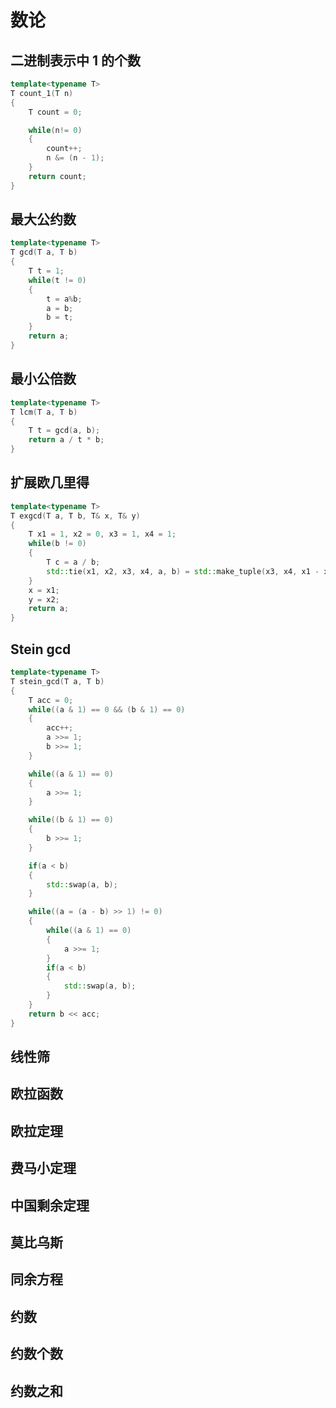 # 数论

## 二进制表示中 1 的个数

```cpp
template<typename T>
T count_1(T n)
{
    T count = 0;

    while(n!= 0)
    {
        count++;
        n &= (n - 1);
    }
    return count;
}
```

## 最大公约数

```cpp
template<typename T>
T gcd(T a, T b)
{
    T t = 1;
    while(t != 0)
    {
        t = a%b;
        a = b;
        b = t;
    }
    return a;
}

```

## 最小公倍数

```cpp
template<typename T>
T lcm(T a, T b)
{
    T t = gcd(a, b);
    return a / t * b;
}
```

## 扩展欧几里得

```cpp
template<typename T>
T exgcd(T a, T b, T& x, T& y)
{
    T x1 = 1, x2 = 0, x3 = 1, x4 = 1;
    while(b != 0)
    {
        T c = a / b;
        std::tie(x1, x2, x3, x4, a, b) = std::make_tuple(x3, x4, x1 - x3 * c, x2 - x4 * c, b, a - b * c);
    }
    x = x1;
    y = x2;
    return a;
}

```

## Stein gcd

```cpp
template<typename T>
T stein_gcd(T a, T b)
{
    T acc = 0;
    while((a & 1) == 0 && (b & 1) == 0)
    {
        acc++;
        a >>= 1;
        b >>= 1;
    }

    while((a & 1) == 0)
    {
        a >>= 1;
    }

    while((b & 1) == 0)
    {
        b >>= 1;
    }

    if(a < b)
    {
        std::swap(a, b);
    }

    while((a = (a - b) >> 1) != 0)
    {
        while((a & 1) == 0)
        {
            a >>= 1;
        }
        if(a < b)
        {
            std::swap(a, b);
        }
    }
    return b << acc;
}
```

## 线性筛

## 欧拉函数

## 欧拉定理

## 费马小定理

## 中国剩余定理

## 莫比乌斯

## 同余方程

## 约数

## 约数个数

## 约数之和
